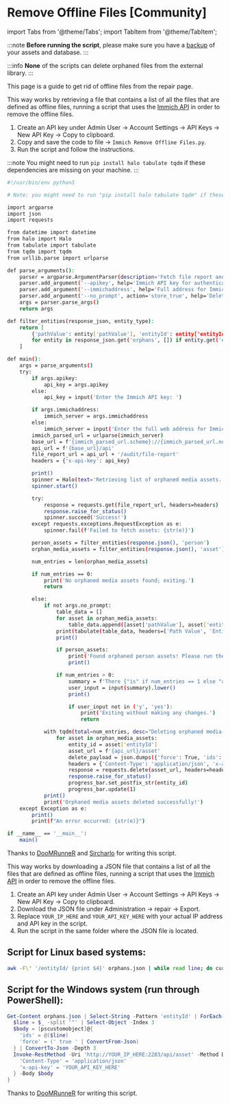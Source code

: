 # Remove Offline Files [Community]

import Tabs from '@theme/Tabs';
import TabItem from '@theme/TabItem';

:::note
**Before running the script**, please make sure you have a [backup](/docs/administration/backup-and-restore) of your assets and database.
:::

:::info
**None** of the scripts can delete orphaned files from the external library.
:::

This page is a guide to get rid of offline files from the repair page.

<Tabs>

<TabItem value="Python script (Best way)" label="Python script (Best way)">

This way works by retrieving a file that contains a list of all the files that are defined as offline files, running a script that uses the [Immich API](/docs/api/delete-assets) in order to remove the offline files.

1. Create an API key under Admin User -> Account Settings -> API Keys -> New API Key -> Copy to clipboard.
2. Copy and save the code to file -> `Immich Remove Offline Files.py`.
3. Run the script and follow the instructions.

:::note
You might need to run `pip install halo tabulate tqdm` if these dependencies are missing on your machine.
:::

```bash title='Python'
#!/usr/bin/env python3

# Note: you might need to run "pip install halo tabulate tqdm" if these dependencies are missing on your machine

import argparse
import json
import requests

from datetime import datetime
from halo import Halo
from tabulate import tabulate
from tqdm import tqdm
from urllib.parse import urlparse

def parse_arguments():
    parser = argparse.ArgumentParser(description='Fetch file report and delete orphaned media assets from Immich.')
    parser.add_argument('--apikey', help='Immich API key for authentication')
    parser.add_argument('--immichaddress', help='Full address for Immich, including protocol and port')
    parser.add_argument('--no_prompt', action='store_true', help='Delete orphaned media assets without confirmation')
    args = parser.parse_args()
    return args

def filter_entities(response_json, entity_type):
    return [
        {'pathValue': entity['pathValue'], 'entityId': entity['entityId'], 'entityType': entity['entityType']}
        for entity in response_json.get('orphans', []) if entity.get('entityType') == entity_type
    ]

def main():
    args = parse_arguments()
    try:
        if args.apikey:
            api_key = args.apikey
        else:
            api_key = input('Enter the Immich API key: ')

        if args.immichaddress:
            immich_server = args.immichaddress
        else:
            immich_server = input('Enter the full web address for Immich, including protocol and port: ')
        immich_parsed_url = urlparse(immich_server)
        base_url = f'{immich_parsed_url.scheme}://{immich_parsed_url.netloc}'
        api_url = f'{base_url}/api'
        file_report_url = api_url + '/audit/file-report'
        headers = {'x-api-key': api_key}

        print()
        spinner = Halo(text='Retrieving list of orphaned media assets...', spinner='dots')
        spinner.start()

        try:
            response = requests.get(file_report_url, headers=headers)
            response.raise_for_status()
            spinner.succeed('Success!')
        except requests.exceptions.RequestException as e:
            spinner.fail(f'Failed to fetch assets: {str(e)}')

        person_assets = filter_entities(response.json(), 'person')
        orphan_media_assets = filter_entities(response.json(), 'asset')

        num_entries = len(orphan_media_assets)

        if num_entries == 0:
            print('No orphaned media assets found; exiting.')
            return

        else:
            if not args.no_prompt:
                table_data = []
                for asset in orphan_media_assets:
                    table_data.append([asset['pathValue'], asset['entityId']])
                print(tabulate(table_data, headers=['Path Value', 'Entity ID'], tablefmt='pretty'))
                print()

                if person_assets:
                    print('Found orphaned person assets! Please run the "RECOGNIZE FACES > ALL" job in Immich after running this tool to correct this.')
                    print()

                if num_entries > 0:
                    summary = f'There {"is" if num_entries == 1 else "are"} {num_entries} orphaned media asset{"s" if num_entries != 1 else ""}. Would you like to delete {"them" if num_entries != 1 else "it"} from Immich? (yes/no): '
                    user_input = input(summary).lower()
                    print()

                    if user_input not in ('y', 'yes'):
                        print('Exiting without making any changes.')
                        return

            with tqdm(total=num_entries, desc="Deleting orphaned media assets", unit="asset") as progress_bar:
                for asset in orphan_media_assets:
                    entity_id = asset['entityId']
                    asset_url = f'{api_url}/asset'
                    delete_payload = json.dumps({'force': True, 'ids': [entity_id]})
                    headers = {'Content-Type': 'application/json', 'x-api-key': api_key}
                    response = requests.delete(asset_url, headers=headers, data=delete_payload)
                    response.raise_for_status()
                    progress_bar.set_postfix_str(entity_id)
                    progress_bar.update(1)
            print()
            print('Orphaned media assets deleted successfully!')
    except Exception as e:
        print()
        print(f"An error occurred: {str(e)}")

if __name__ == '__main__':
    main()
```

Thanks to [DooMRunneR](https://discord.com/channels/979116623879368755/1179655214870040596/1194308198413373482) and [Sircharlo](https://discord.com/channels/979116623879368755/1179655214870040596/1195038609812758639) for writing this script.

</TabItem>

<TabItem value="Bash and PowerShell script" label="Bash and PowerShell script" default>

This way works by downloading a JSON file that contains a list of all the files that are defined as offline files, running a script that uses the [Immich API](/docs/api/delete-assets) in order to remove the offline files.

1. Create an API key under Admin User -> Account Settings -> API Keys -> New API Key -> Copy to clipboard.
2. Download the JSON file under Administration -> repair -> Export.
3. Replace `YOUR_IP_HERE` and `YOUR_API_KEY_HERE` with your actual IP address and API key in the script.
4. Run the script in the same folder where the JSON file is located.

## Script for Linux based systems:

```bash title='Bash'
awk -F\" '/entityId/ {print $4}' orphans.json | while read line; do curl --location --request DELETE 'http://YOUR_IP_HERE:2283/api/asset' --header 'Content- Type: application/json' --header 'x-api-key: YOUR_API_KEY_HERE' --data '{ "force": true, "ids": ["'"$line"'"]}';done
```

## Script for the Windows system (run through PowerShell):

```powershell title='PowerShell'
Get-Content orphans.json | Select-String -Pattern 'entityId' | ForEach-Object {
  $line = $_ -split '"' | Select-Object -Index 3
  $body = [pscustomobject]@{
    'ids' = @($line)
    'force' = (' true ' | ConvertFrom-Json)
  } | ConvertTo-Json -Depth 3
  Invoke-RestMethod -Uri 'http://YOUR_IP_HERE:2283/api/asset' -Method Delete -Headers @{
    'Content-Type' = 'application/json'
    'x-api-key' = 'YOUR_API_KEY_HERE'
  } -Body $body
}
```

Thanks to [DooMRunneR](https://discord.com/channels/979116623879368755/1179655214870040596/1194308198413373482) for writing this script.

</TabItem>
</Tabs>
